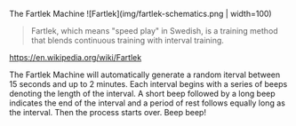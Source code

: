 The Fartlek Machine
![Fartlek](img/fartlek-schematics.png | width=100)

> Fartlek, which means "speed play" in Swedish, is a training method that blends continuous training with interval training.

https://en.wikipedia.org/wiki/Fartlek

The Fartlek Machine will automatically generate a random iterval between 15 seconds and up to 2 minutes. Each interval begins with a series of beeps denoting the length of the interval. A short beep followed by a long beep indicates the end of the interval and a period of rest follows equally long as the interval. Then the process starts over. Beep beep!
